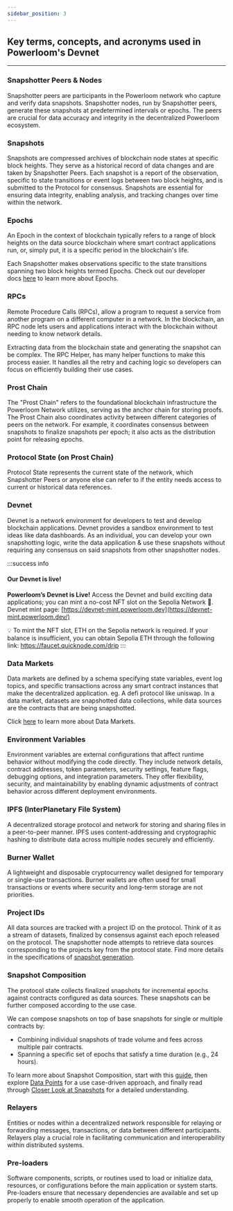 ```yaml
---
sidebar_position: 3
---
```


## Key terms, concepts, and acronyms used in Powerloom's Devnet

---

### Snapshotter Peers & Nodes

Snapshotter peers are participants in the Powerloom network who capture and verify data snapshots. Snapshotter nodes, run by Snapshotter peers, generate these snapshots at predetermined intervals or epochs. The peers are crucial for data accuracy and integrity in the decentralized Powerloom ecosystem.

### Snapshots

Snapshots are compressed archives of blockchain node states at specific block heights. They serve as a historical record of data changes and are taken by Snapshotter Peers. Each snapshot is a report of the observation, specific to state transitions or event logs between two block heights, and is submitted to the Protocol for consensus. Snapshots are essential for ensuring data integrity, enabling analysis, and tracking changes over time within the network.

### Epochs

An Epoch in the context of blockchain typically refers to a range of block heights on the data source blockchain where smart contract applications run, or, simply put, it is a specific period in the blockchain's life.

Each Snapshotter makes observations specific to the state transitions spanning two block heights termed Epochs. Check out our developer docs [here](https://docs.powerloom.io/docs/Protocol/Specifications/Epoch/) to learn more about Epochs.

### RPCs

Remote Procedure Calls (RPCs), allow a program to request a service from another program on a different computer in a network. In the blockchain, an RPC node lets users and applications interact with the blockchain without needing to know network details.

Extracting data from the blockchain state and generating the snapshot can be complex. The RPC Helper, has many helper functions to make this process easier. It handles all the retry and caching logic so developers can focus on efficiently building their use cases.

### Prost Chain

The "Prost Chain" refers to the foundational blockchain infrastructure the Powerloom Network utilizes, serving as the anchor chain for storing proofs. The Prost Chain also coordinates activity between different categories of peers on the network. For example, it coordinates consensus between snapshots to finalize snapshots per epoch; it also acts as the distribution point for releasing epochs.

### Protocol State (on Prost Chain)

Protocol State represents the current state of the network, which Snapshotter Peers or anyone else can refer to if the entity needs access to current or historical data references.

### Devnet
Devnet is a network environment for developers to test and develop blockchain applications. Devnet provides a sandbox environment to test ideas like data dashboards. As an individual, you can develop your own snapshotting logic, write the data application & use these snapshots without requiring any consensus on said snapshots from other snapshotter nodes.

:::success info
#### Our Devnet is live!
**Powerloom’s Devnet is Live!** Access the Devnet and build exciting data applications; you can mint a no-cost NFT slot on the Sepolia Network 🌟. Devnet mint page: [https://devnet-mint.powerloom.dev](https://devnet-mint.powerloom.dev/)

💡 To mint the NFT slot, ETH on the Sepolia network is required. If your balance is insufficient, you can obtain Sepolia ETH through the following link: https://faucet.quicknode.com/drip
:::

### Data Markets

Data markets are defined by a schema specifying state variables, event log topics, and specific transactions across any smart contract instances that make the decentralized application. eg. A defi protocol like uniswap. In a data market, datasets are snapshotted data collections, while data sources are the contracts that are being snapshotted.

Click [here](https://docs.powerloom.io/docs/Protocol/data-sources) to learn more about Data Markets.

### Environment Variables

Environment variables are external configurations that affect runtime behavior without modifying the code directly. They include network details, contract addresses, token parameters, security settings, feature flags, debugging options, and integration parameters. They offer flexibility, security, and maintainability by enabling dynamic adjustments of contract behavior across different deployment environments.

### IPFS (InterPlanetary File System) 
A decentralized storage protocol and network for storing and sharing files in a peer-to-peer manner. IPFS uses content-addressing and cryptographic hashing to distribute data across multiple nodes securely and efficiently.

### Burner Wallet

A lightweight and disposable cryptocurrency wallet designed for temporary or single-use transactions. Burner wallets are often used for small transactions or events where security and long-term storage are not priorities.

### Project IDs 

All data sources are tracked with a project ID on the protocol. Think of it as a stream of datasets, finalized by consensus against each epoch released on the protocol. The snapshotter node attempts to retrieve data sources corresponding to the projects key from the protocol state.
Find more details in the specifications of [snapshot generation](https://docs.powerloom.io/docs/protocol/specifications/snapshotter/snapshot-build#project-id-generation).

### Snapshot Composition

The protocol state collects finalized snapshots for incremental epochs against contracts configured as data sources. These snapshots can be further composed according to the use case. 

We can compose snapshots on top of base snapshots for single or multiple contracts by: 
- Combining individual snapshots of trade volume and fees across multiple pair contracts.
- Spanning a specific set of epochs that satisfy a time duration (e.g., 24 hours).

To learn more about Snapshot Composition, start with this [guide](https://docs.powerloom.io/docs/Protocol/data-composition), then explore [Data Points](https://docs.powerloom.io/docs/build-with-powerloom/use-cases/existing-implementations/uniswapv2-dashboard/data-points) for a use case-driven approach, and finally read through [Closer Look at Snapshots](https://docs.powerloom.io/docs/build-with-powerloom/use-cases/existing-implementations/uniswapv2-dashboard/closer-look-at-snapshots) for a detailed understanding. 

### Relayers
Entities or nodes within a decentralized network responsible for relaying or forwarding messages, transactions, or data between different participants. Relayers play a crucial role in facilitating communication and interoperability within distributed systems.

### Pre-loaders
Software components, scripts, or routines used to load or initialize data, resources, or configurations before the main application or system starts. Pre-loaders ensure that necessary dependencies are available and set up properly to enable smooth operation of the application.

